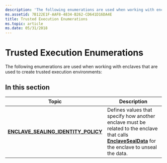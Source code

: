 ```yaml
---
description: 'The following enumerations are used when working with enclaves that are used to create trusted execution environments:'
ms.assetid: 7B122E1F-AAF8-4834-B262-CD641D16DA4E
title: Trusted Execution Enumerations
ms.topic: article
ms.date: 05/31/2018
---
```


# Trusted Execution Enumerations

The following enumerations are used when working with enclaves that are used to create trusted execution environments:

## In this section



| Topic                                                                                    | Description                                                                                                                                                                         |
|------------------------------------------------------------------------------------------|-------------------------------------------------------------------------------------------------------------------------------------------------------------------------------------|
| [**ENCLAVE\_SEALING\_IDENTITY\_POLICY**](/windows/desktop/api/ntenclv/ne-ntenclv-enclave_sealing_identity_policy)<br/> | Defines values that specify how another enclave must be related to the enclave that calls [**EnclaveSealData**](/windows/desktop/api/winenclaveapi/nf-winenclaveapi-enclavesealdata) for the enclave to unseal the data.<br/> |



 

 

 




